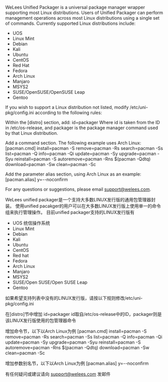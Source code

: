WeLees Unified Packager is a universal package manager wrapper supporting most Linux distributions.
Users of Unified Packager can perform management operations across most Linux distributions using a single set of commands.
Currently supported Linux distributions include:

* UOS
* Linux Mint
* Debian
* Kali
* Ubuntu
* CentOS
* Red Hat
* Fedora
* Arch Linux
* Manjaro
* MSYS2
* SUSE/OpenSUSE/OpenSUSE Leap
* Gentoo

If you wish to support a Linux distribution not listed, modify /etc/uni-pkg/config.ini according to the following rules:

Within the [distro] section, add:
id=packager
Where id is taken from the ID in /etc/os-release, and packager is the package manager command used by that Linux distribution.

Add a command section. The following example uses Arch Linux:
[pacman.cmd]
install=pacman -S
remove=pacman -Rs
search=pacman -Ss
list=pacman -Q
info=pacman -Qi
update=pacman -Sy
upgrade=pacman -Syu
reinstall=pacman -S
autoremove=pacman -Rns $(pacman -Qdtq)
download=pacman -Sw
clean=pacman -Sc

Add the parameter alias section, using Arch Linux as an example:
[pacman.alias]
y=--noconfirm

For any questions or suggestions, please email support@welees.com.


WeLees unified packager是一个支持大多数LINUX发行版的通用包管理器封装。
使用unified pacakger的用户可以在大多数LINUX发行版上使用单一的命令组来执行管理操作。
目前unified packager支持的LINUX发行版有

* UOS 统信操作系统
* Linux Mint
* Debian
* Kali
* Ubuntu
* CentOS
* Red hat
* Fedora
* Arch Linux
* Manjaro
* MSYS2
* SUSE/Open SUSE/Open SUSE Leap
* Gentoo

如果希望支持列表中没有的LINUX发行版，请按以下规则修改/etc/uni-pkg/config.ini

在[distro]节中增加
id=packager
id取自/etc/os-release中的ID，packager则是该LINUX发行版使用的包管理器命令

增加命令节，以下以Arch Linux为例
[pacman.cmd]
install=pacman -S
remove=pacman -Rs
search=pacman -Ss
list=pacman -Q
info=pacman -Qi
update=pacman -Sy
upgrade=pacman -Syu
reinstall=pacman -S
autoremove=pacman -Rns $(pacman -Qdtq)
download=pacman -Sw
clean=pacman -Sc

增加参数别名节，以下以Arch Linux为例
[pacman.alias]
y=--noconfirm

有任何疑问或建议请向 support@welees.com 发邮件
